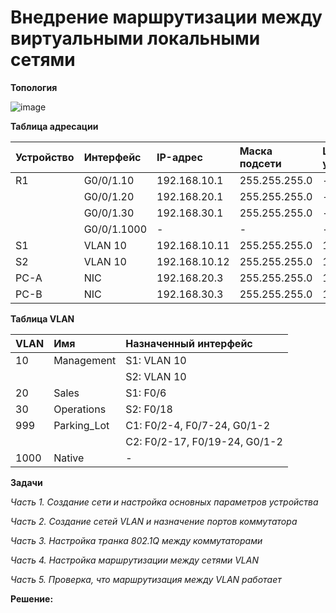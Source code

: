 # Внедрение маршрутизации между виртуальными локальными сетями

**Топология**

![image](https://user-images.githubusercontent.com/84719218/159425245-1d1e6f61-55f7-4b67-8e1e-740b54d83610.png)

**Таблица адресации**

| Устройство    | Интерфейс          | IP-адрес        |Маска подсети      |Шлюз по умолчанию |
| :-------------|:------------------ | :-------------- |:------------------|:-----------------|
| R1            | G0/0/1.10          | 192.168.10.1    | 255.255.255.0     |-                 |
|               | G0/0/1.20          | 192.168.20.1    | 255.255.255.0     |-                 |
|               | G0/0/1.30          | 192.168.30.1    | 255.255.255.0     |-                 |
|               | G0/0/1.1000        | -               | -                 |-                 |
| S1            | VLAN 10            | 192.168.10.11   | 255.255.255.0     | 192.168.10.1     |
| S2            | VLAN 10            | 192.168.10.12   | 255.255.255.0     | 192.168.10.1     |
| PC-A          | NIC                | 192.168.20.3    | 255.255.255.0     | 192.168.20.1     |
| PC-B          | NIC                | 192.168.30.3    | 255.255.255.0     | 192.168.30.1     |

**Таблица VLAN**

| VLAN          | Имя                | Назначенный интерфейс        |
| :-------------|:------------------ | :--------------------------- |
| 10            | Management         | S1: VLAN 10                  |
|               |                    | S2: VLAN 10                  |
| 20            | Sales              | S1: F0/6                     |
| 30            | Operations         | S2: F0/18                    |
| 999           | Parking_Lot        | С1: F0/2-4, F0/7-24, G0/1-2  |
|               |                    | С2: F0/2-17, F0/19-24, G0/1-2|
| 1000          | Native             | -                            |

**Задачи**

*Часть 1. Создание сети и настройка основных параметров устройства*

*Часть 2. Создание сетей VLAN и назначение портов коммутатора*

*Часть 3. Настройка транка 802.1Q между коммутаторами*

*Часть 4. Настройка маршрутизации между сетями VLAN*

*Часть 5. Проверка, что маршрутизация между VLAN работает*

**Решение:**



